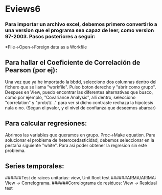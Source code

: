 # Eviews6

### Para importar un archivo excel, debemos primero convertirlo a una version que el programa sea capaz de leer, como version 97-2003. Pasos posteriores a seguir:
*File->Open->Foreign data as a Workfile

## Para hallar el Coeficiente de Correlación de Pearson (por ej):
Una vez que ya he importado la bbdd, selecciono dos columnas dentro del fichero que se llama "workfile". Pulso boton derecho y "abrir como grupo". Despues en View, puedo encontrar las diferentes alternativas que busco, como por ejemplo, "Covariance Analysis", alli dentro, selecciono "correlation" y "prob/t/..." para ver si dicho contraste rechaza la hipotesis nula o no. (Segun el pvalor, y el nivel de confianza que deseemos abarcar)

## Para calcular regresiones: 
Abrimos las variables que queramos en grupo. Proc->Make equation. Para solucionar el problema de heterocedasticidad, debemos seleccionar en la pestaña siguiente "white". Para asi poder obtener la regresion sin este problema.

## Series temporales:
######Test de raices unitarias: view, Unit Root test 
######ARMA/ARIMA: View -> Correlograma. 
######Correlograma de residuos: View -> Residual test
